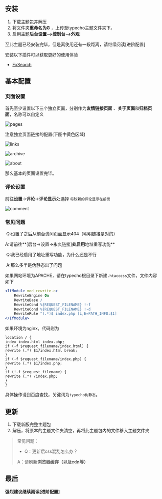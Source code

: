 ## 安装

1. 下载主题包并解压
2. 将文件夹**重命名为G** ，上传至typecho主题文件夹下。
3. 启用主题**后台设置—>控制台—>外观**

至此主题已经安装完毕，但是离使用还有一段距离，请继续阅读[进阶配置]

安装以下插件可以获取更好的使用体验

- [ExSearch](https://github.com/AlanDecode/Typecho-Plugin-ExSearch)

## 基本配置

### 页面设置

首先至少设置以下三个独立页面，分别作为**友情链接页面** 、**关于页面**和**归档页面**，名称可以自定义

![pages](https://cdn.exia.xyz/img/G_theme_page_option.png)

注意独立页面链接的配置(下图中黄色区域)

![links](https://cdn.exia.xyz/img/G_theme_page_option_links.png)

![archive](https://cdn.exia.xyz/img/G_theme_page_option_archive.png)

![about](https://cdn.exia.xyz/img/G_theme_page_option_about.png)



那么基本的页面设置完毕。

### 评论设置

前往**设置**->**评论**->**评论显示**处选择 `将较新的评论显示在前面`

![comment](https://cdn.exia.xyz/img/G_theme_comment_option.png)



### 常见问题



​	Q:设置了之后从前台访问页面显示404（明明链接是对的）

​	A:请前往**[后台->设置->永久链接]**处启用**地址重写功能**

​	Q:我已经启用了地址重写功能，为什么还是不行

​	A:那么多半是伪静态出了问题

如果网站环境为APACHE，请在typecho根目录下新建`.htaccess`文件，文件内容如下

```apache
<IfModule mod_rewrite.c>
    RewriteEngine On
    RewriteBase /
    RewriteCond %{REQUEST_FILENAME} !-f
    RewriteCond %{REQUEST_FILENAME} !-d
    RewriteRule ^(.*)$ index.php [L,E=PATH_INFO:$1]
</IfModule>
```



如果环境为nginx，代码则为

```nginx
location / {
index index.html index.php;
if (-f $request_filename/index.html) {
rewrite (.*) $1/index.html break;
}
if (-f $request_filename/index.php) {
rewrite (.*) $1/index.php;
}
if (!-f $request_filename) {
rewrite (.*) /index.php;
}
}
```

具体操作请到百度查找，关键词为`typecho伪静态`。



## 更新

1. 下载新版完整主题包
2. 解压，将原本的主题文件夹清空，再将此主题包内的文件移入主题文件夹

> 常见问题：
>
> - Q：更新后css混乱怎么办？
>
> A：请刷新**浏览器缓存（以及cdn等）**

## 最后

**强烈建议继续阅读[进阶配置]**